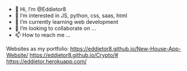- 👋 Hi, I’m @Eddietor8
- 👀 I’m interested in JS, python, css, saas, html
- 🌱 I’m currently learning web development
- 💞️ I’m looking to collaborate on ...
- 📫 How to reach me ...

Websites as my portfolio:
https://eddietor8.github.io/New-House-App-Website/
https://eddietor8.github.io/Crypto/#
https://eddietor.herokuapp.com/

<!---
Eddietor8/Eddietor8 is a ✨ special ✨ repository because its `README.md` (this file) appears on your GitHub profile.
You can click the Preview link to take a look at your changes.
--->
